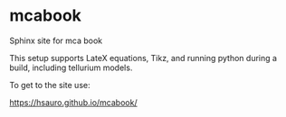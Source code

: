 # mcabook
Sphinx site for mca book

This setup supports LateX equations, Tikz, and running python during a build, including tellurium models.

To get to the site use:

https://hsauro.github.io/mcabook/
